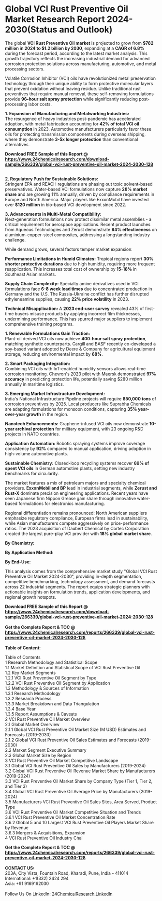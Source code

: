 <h1>Global VCI Rust Preventive Oil Market Research Report 2024-2030(Status and Outlook)</h1><p>The global <strong>VCI Rust Preventive Oil market</strong> is projected to grow from <strong>$782 million in 2024 to $1.2 billion by 2030</strong>, expanding at a <strong>CAGR of 6.8%</strong> during the forecast period, according to the latest market analysis. This growth trajectory reflects the increasing industrial demand for advanced corrosion protection solutions across manufacturing, automotive, and metal processing sectors.</p><p>Volatile Corrosion Inhibitor (VCI) oils have revolutionized metal preservation technology through their unique ability to form protective molecular layers that prevent oxidation without leaving residue. Unlike traditional rust preventives that require manual removal, these self-removing formulations provide <strong>96-hour salt spray protection</strong> while significantly reducing post-processing labor costs.</p><p><strong>1. Expansion of Manufacturing and Metalworking Industries:</strong><br>
The resurgence of heavy industries post-pandemic has accelerated adoption, with metal fabrication accounting for <strong>42% of total VCI oil consumption</strong> in 2023. Automotive manufacturers particularly favor these oils for protecting transmission components during overseas shipping, where they demonstrate <strong>3-5x longer protection</strong> than conventional alternatives.</p><div><b>Download FREE Sample of this Report @ 
            <a href="https://www.24chemicalresearch.com/download-sample/266339/global-vci-rust-preventive-oil-market-2024-2030-128">
            https://www.24chemicalresearch.com/download-sample/266339/global-vci-rust-preventive-oil-market-2024-2030-128</a></b></div><br><p><strong>2. Regulatory Push for Sustainable Solutions:</strong><br>
Stringent EPA and REACH regulations are phasing out toxic solvent-based preservatives. Water-based VCI formulations now capture <strong>28% market share</strong> and are growing 11% annually, driven by compliance requirements in Europe and North America. Major players like ExxonMobil have invested over <strong>$120 million</strong> in bio-based VCI development since 2022.</p><p><strong>3. Advancements in Multi-Metal Compatibility:</strong><br>
Next-generation formulations now protect dissimilar metal assemblies - a critical requirement for aerospace applications. Recent product launches from Aqueous Technologies and Zerust demonstrate <strong>94% effectiveness</strong> on aluminium-copper-steel composites, addressing a longstanding industry challenge.</p><p>While demand grows, several factors temper market expansion:</p><p><strong>Performance Limitations in Humid Climates:</strong> Tropical regions report <strong>30% shorter protective durations</strong> due to high humidity, requiring more frequent reapplication. This increases total cost of ownership by <strong>15-18%</strong> in Southeast Asian markets.</p><p><strong>Supply Chain Complexity:</strong> Specialty amine derivatives used in VCI formulations face <strong>6-8 week lead times</strong> due to concentrated production in Germany and the U.S. The Russia-Ukraine conflict has further disrupted ethyleneamine supplies, causing <strong>22% price volatility</strong> in 2023.</p><p><strong>Technical Misapplication:</strong> A <strong>2023 end-user survey</strong> revealed 43% of first-time buyers misuse products by applying incorrect film thicknesses, undermining performance. This has spurred major suppliers to implement comprehensive training programs.</p><p><strong>1. Renewable Formulations Gain Traction:</strong><br>
Plant-oil derived VCI oils now achieve <strong>400-hour salt spray protection</strong>, matching synthetic counterparts. Cargill and BASF recently co-developed a soy-based variant adopted by Deere &amp; Company for agricultural equipment storage, reducing environmental impact by <strong>68%</strong>.</p><p><strong>2. Smart Packaging Integration:</strong><br>
Combining VCI oils with IoT-enabled humidity sensors allows real-time corrosion monitoring. Chevron's 2023 pilot with Maersk demonstrated <strong>97% accuracy</strong> in predicting protection life, potentially saving $280 million annually in maritime logistics.</p><p><strong>3. Emerging Market Infrastructure Development:</strong><br>
India's National Infrastructure Pipeline projects will require <strong>850,000 tons</strong> of corrosion preventives by 2025. Local producers like Suprabha Chemicals are adapting formulations for monsoon conditions, capturing <strong>35% year-over-year growth</strong> in the region.</p><p><strong>Nanotech Enhancements:</strong> Graphene-infused VCI oils now demonstrate <strong>10-year archival protection</strong> for military equipment, with 23 ongoing R&amp;D projects in NATO countries.</p><p><strong>Application Automation:</strong> Robotic spraying systems improve coverage consistency by <strong>92%</strong> compared to manual application, driving adoption in high-volume automotive plants.</p><p><strong>Sustainable Chemistry:</strong> Closed-loop recycling systems recover <strong>89% of spent VCI oils</strong> in German automotive plants, setting new industry benchmarks for circularity.</p><p>The market features a mix of petroleum majors and specialty chemical providers. <strong>ExxonMobil and BP</strong> lead in industrial segments, while <strong>Zerust and Rust-X</strong> dominate precision engineering applications. Recent years have seen Japanese firm Nippon Grease gain share through innovative water-based formulations for electronics manufacturing.</p><p>Regional differentiation remains pronounced: North American suppliers emphasize regulatory compliance, European firms lead in sustainability, while Asian manufacturers compete aggressively on price-performance ratios. The 2023 acquisition of Daubert Chemical by Cortec Corporation created the largest pure-play VCI provider with <strong>18% global market share</strong>.</p><p><strong>By Chemistry:</strong></p><p><strong>By Application Method:</strong></p><p><strong>By End-Use:</strong></p><p>This analysis comes from the comprehensive market study "Global VCI Rust Preventive Oil Market 2024-2030", providing in-depth segmentation, competitive benchmarking, technology assessment, and demand forecasts across 22 industrial segments. The report equips strategic planners with actionable insights on formulation trends, application developments, and regional growth hotspots.</p><div><b>Download FREE Sample of this Report @ 
            <a href="https://www.24chemicalresearch.com/download-sample/266339/global-vci-rust-preventive-oil-market-2024-2030-128">
            https://www.24chemicalresearch.com/download-sample/266339/global-vci-rust-preventive-oil-market-2024-2030-128</a></b></div><br><div><b>Get the Complete Report & TOC @ 
            <a href="https://www.24chemicalresearch.com/reports/266339/global-vci-rust-preventive-oil-market-2024-2030-128">
            https://www.24chemicalresearch.com/reports/266339/global-vci-rust-preventive-oil-market-2024-2030-128</a></b></div><br>
            <b>Table of Content:</b><p>Table of Contents<br />
1 Research Methodology and Statistical Scope<br />
1.1 Market Definition and Statistical Scope of VCI Rust Preventive Oil<br />
1.2 Key Market Segments<br />
1.2.1 VCI Rust Preventive Oil Segment by Type<br />
1.2.2 VCI Rust Preventive Oil Segment by Application<br />
1.3 Methodology & Sources of Information<br />
1.3.1 Research Methodology<br />
1.3.2 Research Process<br />
1.3.3 Market Breakdown and Data Triangulation<br />
1.3.4 Base Year<br />
1.3.5 Report Assumptions & Caveats<br />
2 VCI Rust Preventive Oil Market Overview<br />
2.1 Global Market Overview<br />
2.1.1 Global VCI Rust Preventive Oil Market Size (M USD) Estimates and Forecasts (2019-2030)<br />
2.1.2 Global VCI Rust Preventive Oil Sales Estimates and Forecasts (2019-2030)<br />
2.2 Market Segment Executive Summary<br />
2.3 Global Market Size by Region<br />
3 VCI Rust Preventive Oil Market Competitive Landscape<br />
3.1 Global VCI Rust Preventive Oil Sales by Manufacturers (2019-2024)<br />
3.2 Global VCI Rust Preventive Oil Revenue Market Share by Manufacturers (2019-2024)<br />
3.3 VCI Rust Preventive Oil Market Share by Company Type (Tier 1, Tier 2, and Tier 3)<br />
3.4 Global VCI Rust Preventive Oil Average Price by Manufacturers (2019-2024)<br />
3.5 Manufacturers VCI Rust Preventive Oil Sales Sites, Area Served, Product Type<br />
3.6 VCI Rust Preventive Oil Market Competitive Situation and Trends<br />
3.6.1 VCI Rust Preventive Oil Market Concentration Rate<br />
3.6.2 Global 5 and 10 Largest VCI Rust Preventive Oil Players Market Share by Revenue<br />
3.6.3 Mergers & Acquisitions, Expansion<br />
4 VCI Rust Preventive Oil Industry Chai</p><div><b>Get the Complete Report & TOC @ 
            <a href="https://www.24chemicalresearch.com/reports/266339/global-vci-rust-preventive-oil-market-2024-2030-128">
            https://www.24chemicalresearch.com/reports/266339/global-vci-rust-preventive-oil-market-2024-2030-128</a></b></div><br><b>CONTACT US:</b><br>
            203A, City Vista, Fountain Road, Kharadi, Pune, India - 411014<br>
            International: +1(332) 2424 294<br>
            Asia: +91 9169162030 <br><br>
            Follow Us On LinkedIn: <a href="https://www.linkedin.com/company/24chemicalresearch/">24ChemicalResearch LinkedIn</a>